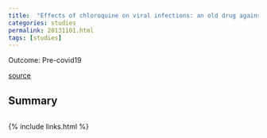 ```yaml
---
title:  "Effects of chloroquine on viral infections: an old drug against today's diseases"
categories: studies
permalink: 20131101.html
tags: [studies]
---
```


Outcome: Pre-covid19

[source](https://www.thelancet.com/journals/laninf/article/PIIS1473-3099%2803%2800806-5/fulltext)

## Summary

```Results obtained in the prophylaxis of Q fever indicate that chloroquine/hydroxychloroquine can be successfully used in the clinical management of infections other than malaria.59 As regards viral diseases, what is clear is that the drug has antiviral and immunomodulatory effects that warrant particular consideration.
```

{% include links.html %}
